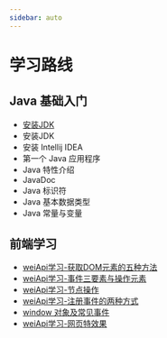 ```yaml
---
sidebar: auto
---
```


# 学习路线
## Java 基础入门
* [安装JDK](notes/one.md)
* 安装JDK
* 安装 Intellij IDEA
* 第一个 Java 应用程序
* Java 特性介绍
* JavaDoc
* Java 标识符
* Java 基本数据类型
* Java 常量与变量

## 前端学习
* [weiApi学习-获取DOM元素的五种方法](js/weiApi.md)
* [weiApi学习-事件三要素与操作元素](js/operate.md)
* [weiApi学习-节点操作](js/node.md)
* [weiApi学习-注册事件的两种方式](js/registered.md)
* [window 对象及常见事件](js/window.md)
* [weiApi学习-网页特效果](js/webpage.md)